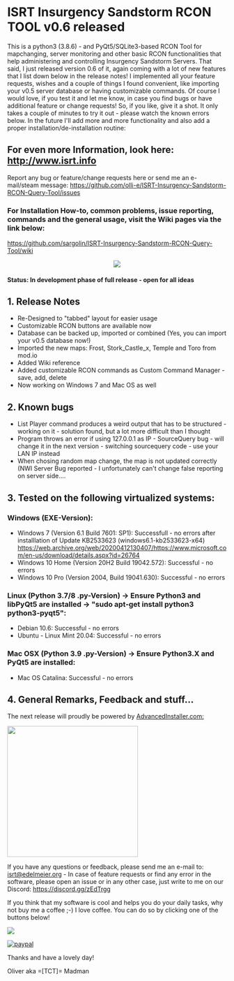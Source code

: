# ISRT Insurgency Sandstorm RCON TOOL v0.6 released
This is a python3 (3.8.6) - and PyQt5/SQLite3-based RCON Tool for mapchanging, server monitoring and other basic RCON functionalities that help administering and controlling Insurgency Sandstorm Servers. That said, I just released version 0.6 of it, again coming with a lot of new features that I list down below in the release notes! I implemented all your feature requests, wishes and a couple of things I found convenient, like importing your v0.5 server database or having customizable commands. Of course I would love, if you test it and let me know, in case you find bugs or have additional feature or change requests! So, if you like, give it a shot. It only takes a couple of minutes to try it out - please watch the known errors below. In the future I'll add more and more functionality and also add a proper installation/de-installation routine:

## For even more Information, look here: http://www.isrt.info

Report any bug or feature/change requests here or send me an e-mail/steam message: https://github.com/olli-e/ISRT-Insurgency-Sandstorm-RCON-Query-Tool/issues

### For Installation How-to, common problems, issue reporting, commands and the general usage, visit the Wiki pages via the link below: 
https://github.com/sargolin/ISRT-Insurgency-Sandstorm-RCON-Query-Tool/wiki

<center><img src="http://src.isrt.info/isrt_v0.6.jpg"></center>

#### Status: In development phase of full release - open for all ideas

## 1. Release Notes
- Re-Designed to "tabbed" layout for easier usage
- Customizable RCON buttons are available now
- Database can be backed up, imported or combined (Yes, you can import your v0.5 database now!)
- Imported the new maps: Frost, Stork_Castle_x, Temple and Toro from mod.io
- Added Wiki reference
- Added customizable RCON commands as Custom Command Manager - save, add, delete
- Now working on Windows 7 and Mac OS as well

## 2. Known bugs
- List Player command produces a weird output that has to be structured - working on it - solution found, but a lot more difficult than I thought
- Program throws an error if using 127.0.0.1 as IP - SourceQuery bug - will change it in the next version - switching sourcequery code - use your LAN IP instead
- When chosing random map change, the map is not updated correctly (NWI Server Bug reported - I unfortunately can't change false reporting on server side....

## 3. Tested on the following virtualized systems:

### Windows (EXE-Version):
- Windows 7 (Version 6.1 Build 7601: SP1): Successfull - no errors after installlation of Update KB2533623  (windows6.1-kb2533623-x64) https://web.archive.org/web/20200412130407/https://www.microsoft.com/en-us/download/details.aspx?id=26764
- Windows 10 Home (Version 20H2 Build 19042.572): Successful - no errors
- Windows 10 Pro (Version 2004, Build 19041.630): Successful - no errors

### Linux (Python 3.7/8 .py-Version) -> Ensure Python3 and libPyQt5 are installed -> "sudo apt-get install python3 python3-pyqt5":
- Debian 10.6: Successful - no errors
- Ubuntu - Linux Mint 20.04: Successful - no errors

### Mac OSX (Python 3.9 .py-Version) -> Ensure Python3.X and PyQt5 are installed:
- Mac OS Catalina: Successful - no errors

## 4. General Remarks, Feedback and stuff...
The next release will proudly be powered by <a href="https://www.advancedinstaller.com">AdvancedInstaller.com:
  
<img src="https://cdn.advancedinstaller.com/svg/pressinfo/AiLogoColor.svg" width="300"></a>

If you have any questions or feedback, please send me an e-mail to: isrt@edelmeier.org - In case of feature requests or find any error in the software, please open an issue or in any other case, just write to me on our Discord: https://discord.gg/zEdTrgg

If you think that my software is cool and helps you do your daily tasks, why not buy me a coffee ;-) I love coffee. You can do so by clicking one of the buttons below!

<a href="https://www.buymeacoffee.com/oedelmeier"><img src="https://img.buymeacoffee.com/button-api/?text=Buy me a coffee&emoji=&slug=oedelmeier&button_colour=5176e6&font_colour=ffffff&font_family=Lato&outline_colour=ffffff&coffee_colour=FFDD00"></a>

[![paypal](https://www.paypalobjects.com/en_US/i/btn/btn_donateCC_LG.gif)](https://www.paypal.com/donate?hosted_button_id=RLSPYUNWLYA9Y)


Thanks and have a lovely day!

Oliver aka =[TCT]= Madman

